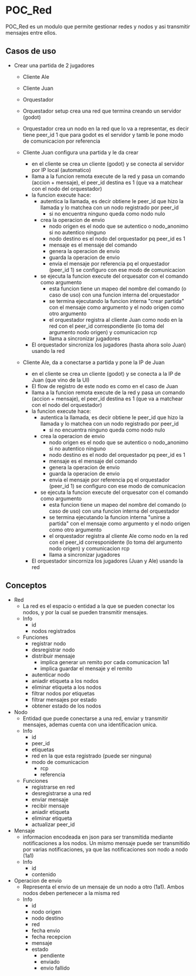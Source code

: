 # POC_Red
POC_Red es un modulo que permite gestionar redes y nodos y asi transmitir mensajes entre ellos.

## Casos de uso

- Crear una partida de 2 jugadores
	- Cliente Ale
	- Cliente Juan
	- Orquestador

	- Orquestador setup crea una red que termina creando un servidor (godot)
	- Orquestador crea un nodo en la red que lo va a representar, es decir tiene peer_id 1 que para godot es el servidor y tamb le pone modo de comunicacion por referencia
	- Cliente Juan configura una partida y le da crear
		- en el cliente se crea un cliente (godot) y se conecta al servidor por IP local (automatico)
		- llama a la funcion remota execute de la red y pasa un comando (accion + mensaje), el peer_id destina es 1 (que va a matchear con el nodo del orquestador)
		- la funcion execute hace:
			- autentica la llamada, es decir obtiene le peer_id que hizo la llamada y lo matchea con un nodo registrado por peer_id
				- si no encuentra ninguno queda como nodo nulo
			- crea la operacion de envio
				- nodo origen es el nodo que se autentico o nodo_anonimo si no autentico ninguno
				- nodo destino es el nodo del orquestador pq peer_id es 1
				- mensaje es el mensaje del comando
				- genera la operacion de envio
				- guarda la operacion de envio
				- envia el mensaje por referencia pq el orquestador (peer_id 1) se configuro con ese modo de comunicacion
			- se ejecuta la funcion execute del orquesator con el comando como argumento
				- esta funcion tiene un mapeo del nombre del comando (o caso de uso) con una funcion interna del orquestador
				- se termina ejecutando la funcion interna "crear partida" con el mensaje como argumento y el nodo origen como otro argumento
				- el orquestador registra al cliente Juan como nodo en la red con el peer_id correspondiente (lo toma del argumento nodo origen) y comunicacion rcp
				- llama a sincronizar jugadores
		- El orquestador sincroniza los jugadores (hasta ahora solo Juan) usando la red
	- Cliente Ale, da a conectarse a partida y pone la IP de Juan
		- en el cliente se crea un cliente (godot) y se conecta a la IP de Juan (que vino de la UI)
		- El flow de registro de este nodo es como en el caso de Juan
		- llama a la funcion remota execute de la red y pasa un comando (accion + mensaje), el peer_id destina es 1 (que va a matchear con el nodo del orquestador)
		- la funcion execute hace:
			- autentica la llamada, es decir obtiene le peer_id que hizo la llamada y lo matchea con un nodo registrado por peer_id
				- si no encuentra ninguno queda como nodo nulo
			- crea la operacion de envio
				- nodo origen es el nodo que se autentico o nodo_anonimo si no autentico ninguno
				- nodo destino es el nodo del orquestador pq peer_id es 1
				- mensaje es el mensaje del comando
				- genera la operacion de envio
				- guarda la operacion de envio
				- envia el mensaje por referencia pq el orquestador (peer_id 1) se configuro con ese modo de comunicacion
			- se ejecuta la funcion execute del orquesator con el comando como argumento
				- esta funcion tiene un mapeo del nombre del comando (o caso de uso) con una funcion interna del orquestador
				- se termina ejecutando la funcion interna "unirse a partida" con el mensaje como argumento y el nodo origen como otro argumento
				- el orquestador registra al cliente Ale como nodo en la red con el peer_id corresponidente (lo toma del argumento nodo origen) y comunicacion rcp
				- llama a sincronizar jugadores
		- El orquestador sincorniza los jugadores (Juan y Ale) usando la red


## Conceptos

- Red
	- La red es el espacio o entidad a la que se pueden conectar los nodos, y por la cual se pueden transmitir mensajes.
	- Info
		- id
		- nodos registrados
	- Funciones
		- registrar nodo
		- desregistrar nodo
		- distribuir mensaje
			- implica generar un remito por cada comunicacion 1a1
			- implica guardar el mensaje y el remito
		- autenticar nodo
		- aniadir etiqueta a los nodos
		- eliminar etiqueta a los nodos
		- filtrar nodos por etiquetas
		- filtrar mensajes por estado
		- obtener estado de los nodos
- Nodo
	- Entidad que puede conectarse a una red, enviar y transmitir mensajes, ademas cuenta con una identificacion unica.
	- Info
		- id
		- peer_id
		- etiquetas
		- red en la que esta registrado (puede ser ninguna)
		- modo de comunicacion
			- rcp
			- referencia
	- Funciones
		- registrarse en red
		- desregistrarse a una red
		- enviar mensaje
		- recibir mensaje
		- aniadir etiqueta
		- eliminar etiqueta
		- actualizar peer_id
- Mensaje
	- informacion encodeada en json para ser transmitida mediante notificaciones a los nodos. Un mismo mensaje puede ser transmitido por varias notificaciones, ya que las notificaciones son nodo a nodo (1a1)
	- Info
		- id
		- contenido
- Operacion de envio
	- Representa el envio de un mensaje de un nodo a otro (1a1). Ambos nodos deben pertenecer a la misma red
	- Info
		- id
		- nodo origen
		- nodo destino
		- red
		- fecha envio
		- fecha recepcion
		- mensaje
		- estado
			- pendiente 
			- enviado
			- envio fallido

